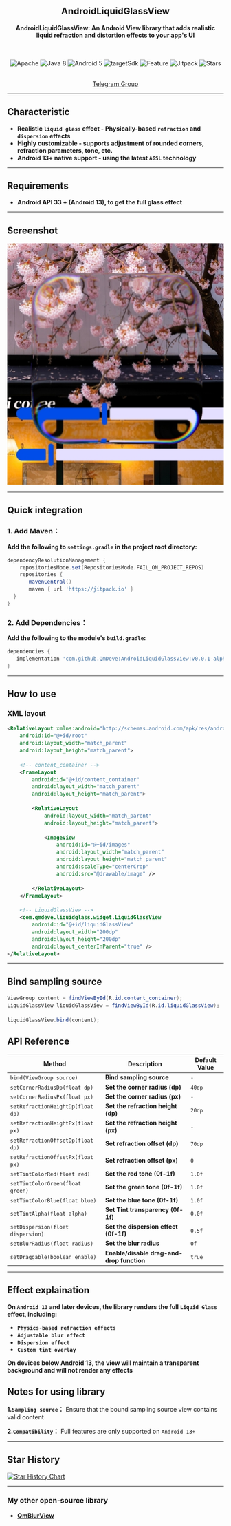 <div align="center">

## AndroidLiquidGlassView
**AndroidLiquidGlassView: An Android View library that adds realistic liquid refraction and distortion effects to your app's UI**

<br>
<br>

  <img src="https://img.shields.io/badge/License-Apache%202.0-blue.svg" alt="Apache"/>
  <img src="https://img.shields.io/badge/Java-8-orange" alt="Java 8"/>
  <img src="https://img.shields.io/badge/Android-13.0%2B-brightgreen.svg" alt="Android 5"/>
  <img src="https://img.shields.io/badge/targetSdk-36-green" alt="targetSdk"/>
  <img src="https://img.shields.io/badge/🚀-Feature-purple" alt="Feature"/>
  <img src="https://jitpack.io/v/QmDeve/AndroidLiquidGlassView.svg" alt="Jitpack"/>
  <img src="https://img.shields.io/github/stars/QmDeve/AndroidLiquidGlassView" alt="Stars"/>

<br>
<br>

[Telegram Group](https://t.me/QmDeves)

</div>

---

## Characteristic
 - **Realistic `liquid glass` effect - Physically-based `refraction` and `dispersion` effects**
 - **Highly customizable - supports adjustment of rounded corners, refraction parameters, tone, etc.**
 - **Android 13+ native support - using the latest `AGSL` technology**

---

## Requirements
 - **Android API 33 + (Android 13), to get the full glass effect**

---

## Screenshot

<img src="https://github.com/QmDeve/AndroidLiquidGlassView/blob/master/img/image.png?raw=true" alt="Stars"/>

---

## Quick integration
### 1. Add Maven：
**Add the following to `settings.gradle` in the project root directory:**
```gradle
dependencyResolutionManagement {
    repositoriesMode.set(RepositoriesMode.FAIL_ON_PROJECT_REPOS)
    repositories {
       mavenCentral()
       maven { url 'https://jitpack.io' }
  }
}
```

### 2. Add Dependencies：
**Add the following to the module's `build.gradle`:**
```gradle
dependencies {
   implementation 'com.github.QmDeve:AndroidLiquidGlassView:v0.0.1-alpha01'
}
```

---

## How to use
### XML layout
```xml
<RelativeLayout xmlns:android="http://schemas.android.com/apk/res/android"
    android:id="@+id/root"
    android:layout_width="match_parent"
    android:layout_height="match_parent">

    <!-- content_container -->
    <FrameLayout
        android:id="@+id/content_container"
        android:layout_width="match_parent"
        android:layout_height="match_parent">

        <RelativeLayout
            android:layout_width="match_parent"
            android:layout_height="match_parent">

            <ImageView
                android:id="@+id/images"
                android:layout_width="match_parent"
                android:layout_height="match_parent"
                android:scaleType="centerCrop"
                android:src="@drawable/image" />

        </RelativeLayout>
    </FrameLayout>

    <!-- LiquidGlassView -->
    <com.qmdeve.liquidglass.widget.LiquidGlassView
        android:id="@+id/liquidGlassView"
        android:layout_width="200dp"
        android:layout_height="200dp"
        android:layout_centerInParent="true" />
</RelativeLayout>
```

---

## Bind sampling source
```java
ViewGroup content = findViewById(R.id.content_container);
LiquidGlassView liquidGlassView = findViewById(R.id.liquidGlassView);

liquidGlassView.bind(content);
```

## API Reference
| Method                            | Description                               | Default Value |
|-----------------------------------|-------------------------------------------|---------------|
| `bind(ViewGroup source)`          | **Bind sampling source**                  | `-`           |
| `setCornerRadiusDp(float dp)`     | **Set the corner radius (dp)**            | `40dp`        |
| `setCornerRadiusPx(float px)`     | **Set the corner radius (px)**            | `-`           |
| `setRefractionHeightDp(float dp)` | **Set the refraction height (dp)**        | `20dp`        |
| `setRefractionHeightPx(float px)` | **Set the refraction height (px)**        | `-`           |
| `setRefractionOffsetDp(float dp)` | **Set refraction offset (dp)**            | `70dp`        |
| `setRefractionOffsetPx(float px)` | **Set refraction offset (px)**            | `0`           |
| `setTintColorRed(float red)`      | **Set the red tone (0f-1f)**              | `1.0f`        |
| `setTintColorGreen(float green)`  | **Set the green tone (0f-1f)**            | `1.0f`        |
| `setTintColorBlue(float blue)`    | **Set the blue tone (0f-1f)**             | `1.0f`        |
| `setTintAlpha(float alpha)`       | **Set Tint transparency (0f-1f)**         | `0.0f`        |
| `setDispersion(float dispersion)` | **Set the dispersion effect (0f-1f)**     | `0.5f`        |
| `setBlurRadius(float radius)`     | **Set the blur radius**                   | `0f`          |
| `setDraggable(boolean enable)`    | **Enable/disable drag-and-drop function** | `true`        |

---

## Effect explaination
**On `Android 13` and later devices, the library renders the full `Liquid Glass` effect, including:**
 - **`Physics-based refraction effects`**
 - **`Adjustable blur effect`**
 - **`Dispersion effect`**
 - **`Custom tint overlay`**

**On devices below Android 13, the view will maintain a transparent background and will not render any effects**

## Notes for using library
**1.`Sampling source`：** Ensure that the bound sampling source view contains valid content

**2.`Compatibility`：** Full features are only supported on `Android 13+`

---

## Star History

[![Star History Chart](https://api.star-history.com/svg?repos=QmDeve/AndroidLiquidGlassView&type=date&legend=bottom-right)](https://www.star-history.com/#QmDeve/AndroidLiquidGlassView&type=date&legend=bottom-right)

---

### My other open-source library
 - **[QmBlurView](https://github.com/QmDeve/QmBlurView)**